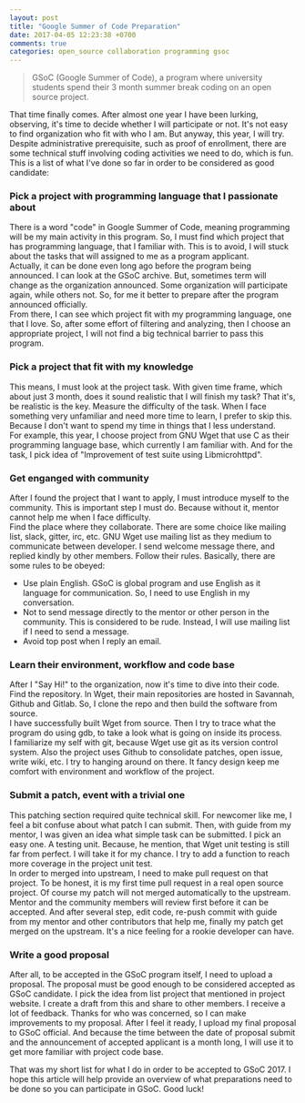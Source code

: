 ```yaml
---
layout: post
title: "Google Summer of Code Preparation"
date: 2017-04-05 12:23:38 +0700
comments: true
categories: open_source collaboration programming gsoc
---
```


> GSoC (Google Summer of Code), a program where university students spend their
> 3 month summer break coding on an open source project.

That time finally comes. After almost one year I have been lurking, observing,
it's time to decide whether I will participate or not. It's not easy
to find organization who fit with who I am. But anyway, this year, I will try.  
Despite administrative prerequisite, such as proof of enrollment, there are some
technical stuff involving coding activities we need to do, which is fun.
This is a list of what I've done so far in order to be considered as good
candidate:

### Pick a project with programming language that I passionate about

There is a word "code" in Google Summer of Code, meaning programming will be my main
activity in this program. So, I must find which project that has programming
language, that I familiar with. This is to avoid, I will stuck about the tasks
that will assigned to me as a program applicant.  
Actually, it can be done even long ago before the program being announced. I can
look at the GSoC archive. But, sometimes term will change as the organization
announced. Some organization will participate again, while others not. So, for
me it better to prepare after the program announced officially.  
From there, I can see which project fit with my programming language, one that I
love. So, after some effort of filtering and analyzing, then I choose an
appropriate project, I will not find a big technical barrier to pass this program.

### Pick a project that fit with my knowledge

This means, I must look at the project task. With given time frame, which about
just 3 month, does it sound realistic that I will finish my task? That it's, be
realistic is the key. Measure the difficulty of the task. When I face something
very unfamiliar and need more time to learn, I prefer to skip this. Because I
don't want to spend my time in things that I less understand.  
For example, this year, I choose project from GNU Wget that use C as their
programming language base, which currently I am familiar with. And for the task,
I pick idea of "Improvement of test suite using Libmicrohttpd".

### Get enganged with community

After I found the project that I want to apply, I must introduce myself to the
community. This is important step I must do. Because without it, mentor cannot
help me when I face difficulty.  
Find the place where they collaborate. There are some choice like mailing list,
slack, gitter, irc, etc. GNU Wget use mailing list as they medium to
communicate between developer. I send welcome message there, and replied kindly
by other members.
Follow their rules. Basically, there are some rules to be obeyed:
- Use plain English. GSoC is global program and use English as it language for
  communication. So, I need to use English in my conversation.
- Not to send message directly to the mentor or other person in the community.
  This is considered to be rude. Instead, I will use mailing list if I need to
  send a message.
- Avoid top post when I reply an email.

### Learn their environment, workflow and code base

After I "Say Hi!" to the organization, now it's time to dive into their code.
Find the repository. In Wget, their main repositories are hosted in Savannah,
Github and Gitlab. So, I clone the repo and then build the software from source.  
I have successfully built Wget from source. Then I try to trace what the program
do using gdb, to take a look what is going on inside its process.  
I familiarize my self with git, because Wget use git as its version control
system. Also the project uses Github to consolidate patches, open issue, write
wiki, etc. I try to hanging around on there. It fancy design keep me comfort
with environment and workflow of the project.

### Submit a patch, event with a trivial one

This patching section required quite technical skill. For newcomer like me, I
feel a bit confuse about what patch I can submit. Then, with guide from my
mentor, I was given an idea what simple task can be submitted. I pick an easy
one. A testing unit. Because, he mention, that Wget unit testing is still far
from perfect. I will take it for my chance. I try to add a function to reach
more coverage in the project unit test.  
In order to merged into upstream, I need to make pull request on that project.
To be honest, it is my first time pull request in a real open source project.
Of course my patch will not merged automatically to the upstream. Mentor and the
community members will review first before it can be accepted. And after several
step, edit code, re-push commit with guide from my mentor and other contributors
that help me, finally my patch get merged on the upstream. It's a nice feeling
for a rookie developer can have.

### Write a good proposal

After all, to be accepted in the GSoC program itself, I need to upload a
proposal. The proposal must be good enough to be considered accepted as GSoC
candidate. I pick the idea from list project that mentioned in project website.
I create a draft from this and share to other members. I receive a lot of
feedback. Thanks for who was concerned, so I can make improvements to my
proposal. After I feel it ready, I upload my final proposal to GSoC official.
And because the time between the date of proposal submit and the announcement of
accepted applicant is a month long, I will use it to get more familiar with
project code base.

That was my short list for what I do in order to be accepted to GSoC 2017. I
hope this article will help provide an overview of what preparations need to be
done so you can participate in GSoC. Good luck!
